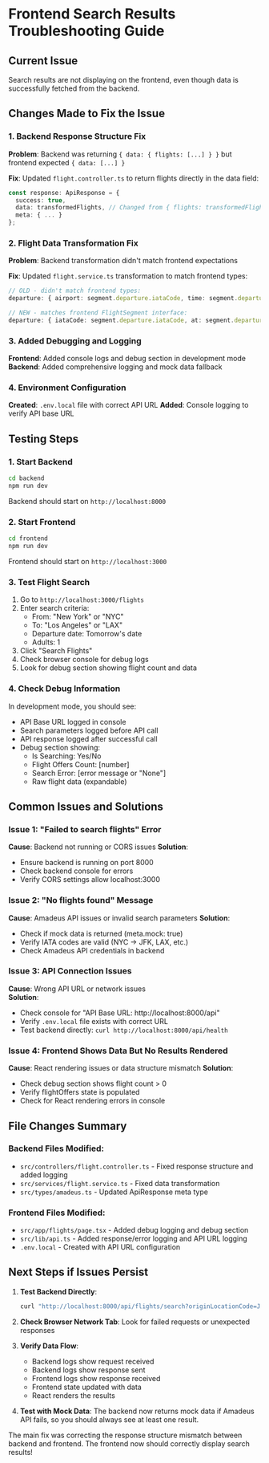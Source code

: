 # Frontend Search Results Troubleshooting Guide

## Current Issue
Search results are not displaying on the frontend, even though data is successfully fetched from the backend.

## Changes Made to Fix the Issue

### 1. Backend Response Structure Fix
**Problem**: Backend was returning `{ data: { flights: [...] } }` but frontend expected `{ data: [...] }`

**Fix**: Updated `flight.controller.ts` to return flights directly in the data field:
```typescript
const response: ApiResponse = {
  success: true,
  data: transformedFlights, // Changed from { flights: transformedFlights }
  meta: { ... }
};
```

### 2. Flight Data Transformation Fix
**Problem**: Backend transformation didn't match frontend expectations

**Fix**: Updated `flight.service.ts` transformation to match frontend types:
```typescript
// OLD - didn't match frontend types:
departure: { airport: segment.departure.iataCode, time: segment.departure.at }

// NEW - matches frontend FlightSegment interface:
departure: { iataCode: segment.departure.iataCode, at: segment.departure.at }
```

### 3. Added Debugging and Logging
**Frontend**: Added console logs and debug section in development mode
**Backend**: Added comprehensive logging and mock data fallback

### 4. Environment Configuration
**Created**: `.env.local` file with correct API URL
**Added**: Console logging to verify API base URL

## Testing Steps

### 1. Start Backend
```bash
cd backend
npm run dev
```
Backend should start on `http://localhost:8000`

### 2. Start Frontend  
```bash
cd frontend
npm run dev
```
Frontend should start on `http://localhost:3000`

### 3. Test Flight Search
1. Go to `http://localhost:3000/flights`
2. Enter search criteria:
   - From: "New York" or "NYC" 
   - To: "Los Angeles" or "LAX"
   - Departure date: Tomorrow's date
   - Adults: 1
3. Click "Search Flights"
4. Check browser console for debug logs
5. Look for debug section showing flight count and data

### 4. Check Debug Information
In development mode, you should see:
- API Base URL logged in console
- Search parameters logged before API call
- API response logged after successful call
- Debug section showing:
  - Is Searching: Yes/No
  - Flight Offers Count: [number]
  - Search Error: [error message or "None"]
  - Raw flight data (expandable)

## Common Issues and Solutions

### Issue 1: "Failed to search flights" Error
**Cause**: Backend not running or CORS issues
**Solution**: 
- Ensure backend is running on port 8000
- Check backend console for errors
- Verify CORS settings allow localhost:3000

### Issue 2: "No flights found" Message
**Cause**: Amadeus API issues or invalid search parameters
**Solution**:
- Check if mock data is returned (meta.mock: true)
- Verify IATA codes are valid (NYC -> JFK, LAX, etc.)
- Check Amadeus API credentials in backend

### Issue 3: API Connection Issues
**Cause**: Wrong API URL or network issues  
**Solution**:
- Check console for "API Base URL: http://localhost:8000/api"
- Verify `.env.local` file exists with correct URL
- Test backend directly: `curl http://localhost:8000/api/health`

### Issue 4: Frontend Shows Data But No Results Rendered
**Cause**: React rendering issues or data structure mismatch
**Solution**:
- Check debug section shows flight count > 0
- Verify flightOffers state is populated
- Check for React rendering errors in console

## File Changes Summary

### Backend Files Modified:
- `src/controllers/flight.controller.ts` - Fixed response structure and added logging
- `src/services/flight.service.ts` - Fixed data transformation 
- `src/types/amadeus.ts` - Updated ApiResponse meta type

### Frontend Files Modified:
- `src/app/flights/page.tsx` - Added debug logging and debug section
- `src/lib/api.ts` - Added response/error logging and API URL logging
- `.env.local` - Created with API URL configuration

## Next Steps if Issues Persist

1. **Test Backend Directly**:
   ```bash
   curl "http://localhost:8000/api/flights/search?originLocationCode=JFK&destinationLocationCode=LAX&departureDate=2025-07-06&adults=1"
   ```

2. **Check Browser Network Tab**: Look for failed requests or unexpected responses

3. **Verify Data Flow**: 
   - Backend logs show request received
   - Backend logs show response sent  
   - Frontend logs show response received
   - Frontend state updated with data
   - React renders the results

4. **Test with Mock Data**: The backend now returns mock data if Amadeus API fails, so you should always see at least one result.

The main fix was correcting the response structure mismatch between backend and frontend. The frontend now should correctly display search results!

